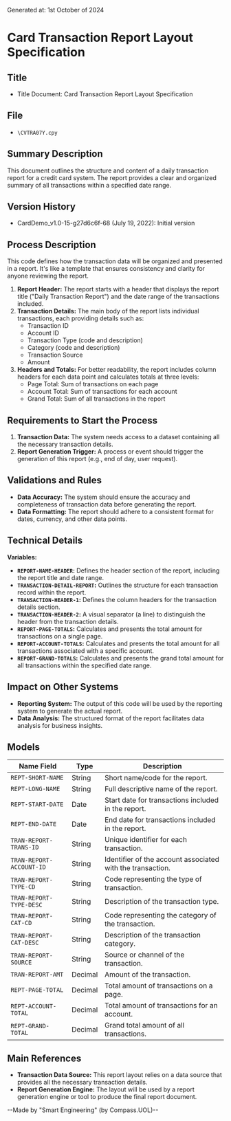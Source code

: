 Generated at: 1st October of 2024

# **Card Transaction Report Layout Specification**

## Title

- Title Document: Card Transaction Report Layout Specification

## File

- `\CVTRA07Y.cpy`

## Summary Description

This document outlines the structure and content of a daily transaction report for a credit card system. The report provides a clear and organized summary of all transactions within a specified date range.

## Version History

- CardDemo_v1.0-15-g27d6c6f-68 (July 19, 2022): Initial version

## Process Description

This code defines how the transaction data will be organized and presented in a report. It's like a template that ensures consistency and clarity for anyone reviewing the report. 

1. **Report Header:** The report starts with a header that displays the report title ("Daily Transaction Report") and the date range of the transactions included.
2. **Transaction Details:** The main body of the report lists individual transactions, each providing details such as:
    - Transaction ID
    - Account ID
    - Transaction Type (code and description)
    - Category (code and description)
    - Transaction Source
    - Amount
3. **Headers and Totals:** For better readability, the report includes column headers for each data point and calculates totals at three levels:
    - Page Total: Sum of transactions on each page
    - Account Total: Sum of transactions for each account
    - Grand Total: Sum of all transactions in the report

## Requirements to Start the Process

1. **Transaction Data:** The system needs access to a dataset containing all the necessary transaction details.
2. **Report Generation Trigger:**  A process or event should trigger the generation of this report (e.g., end of day, user request).

## Validations and Rules

* **Data Accuracy:** The system should ensure the accuracy and completeness of transaction data before generating the report.
* **Data Formatting:** The report should adhere to a consistent format for dates, currency, and other data points.

## Technical Details

**Variables:**

* **`REPORT-NAME-HEADER`:** Defines the header section of the report, including the report title and date range.
* **`TRANSACTION-DETAIL-REPORT`:**  Outlines the structure for each transaction record within the report.
* **`TRANSACTION-HEADER-1`:** Defines the column headers for the transaction details section.
* **`TRANSACTION-HEADER-2`:** A visual separator (a line) to distinguish the header from the transaction details.
* **`REPORT-PAGE-TOTALS`:**  Calculates and presents the total amount for transactions on a single page.
* **`REPORT-ACCOUNT-TOTALS`:** Calculates and presents the total amount for all transactions associated with a specific account.
* **`REPORT-GRAND-TOTALS`:** Calculates and presents the grand total amount for all transactions within the specified date range.

## Impact on Other Systems

* **Reporting System:** The output of this code will be used by the reporting system to generate the actual report.
* **Data Analysis:** The structured format of the report facilitates data analysis for business insights.

## Models

| Name Field | Type | Description |
|---|---|---|
| `REPT-SHORT-NAME` | String | Short name/code for the report. |
| `REPT-LONG-NAME` | String | Full descriptive name of the report. |
| `REPT-START-DATE` | Date | Start date for transactions included in the report. |
| `REPT-END-DATE` | Date | End date for transactions included in the report. |
| `TRAN-REPORT-TRANS-ID` | String | Unique identifier for each transaction. |
| `TRAN-REPORT-ACCOUNT-ID` | String | Identifier of the account associated with the transaction. |
| `TRAN-REPORT-TYPE-CD` | String | Code representing the type of transaction. |
| `TRAN-REPORT-TYPE-DESC` | String | Description of the transaction type. |
| `TRAN-REPORT-CAT-CD` | String | Code representing the category of the transaction. |
| `TRAN-REPORT-CAT-DESC` | String | Description of the transaction category. |
| `TRAN-REPORT-SOURCE` | String | Source or channel of the transaction. |
| `TRAN-REPORT-AMT` | Decimal | Amount of the transaction. |
| `REPT-PAGE-TOTAL` | Decimal | Total amount of transactions on a page. |
| `REPT-ACCOUNT-TOTAL` | Decimal | Total amount of transactions for an account. |
| `REPT-GRAND-TOTAL` | Decimal | Grand total amount of all transactions. |

## Main References

* **Transaction Data Source:**  This report layout relies on a data source that provides all the necessary transaction details.
* **Report Generation Engine:**  The layout will be used by a report generation engine or tool to produce the final report document.

--Made by "Smart Engineering" (by Compass.UOL)--